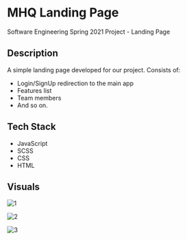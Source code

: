 # MHQ Landing Page
Software Engineering Spring 2021 Project - Landing Page
## Description
A simple landing page developed for our project. Consists of:
- Login/SignUp redirection to the main app
- Features list
- Team members 
- And so on.

## Tech Stack
- JavaScript
- SCSS
- CSS
- HTML

## Visuals
![1](https://user-images.githubusercontent.com/51258896/126390998-703e33a2-ffe7-4db1-afb0-7c0206956848.JPG)

![2](https://user-images.githubusercontent.com/51258896/126391023-1d4623f4-eb72-46b0-bfce-d6b921bcd471.JPG)

![3](https://user-images.githubusercontent.com/51258896/126391038-4e7d8a7b-963c-451a-88b4-8eb4a512954d.JPG)
